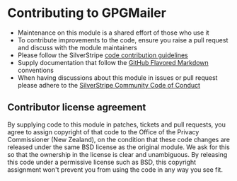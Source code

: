 # Contributing to GPGMailer

- Maintenance on this module is a shared effort of those who use it
- To contribute improvements to the code, ensure you raise a pull request and discuss with the module maintainers
- Please follow the SilverStripe [code contribution guidelines](https://docs.silverstripe.org/en/contributing/code/)
- Supply documentation that follow the [GitHub Flavored Markdown](https://help.github.com/articles/markdown-basics/) conventions
- When having discussions about this module in issues or pull request please adhere to the [SilverStripe Community Code of Conduct](https://docs.silverstripe.org/en/contributing/code_of_conduct/)

## Contributor license agreement

By supplying code to this module in patches, tickets and pull requests, you agree 
to assign copyright of that code to the Office of the Privacy Commissioner (New Zealand), 
on the condition that these code changes are released under the same BSD license 
as the original module. We ask for this so that the ownership in the license is 
clear and unambiguous. By releasing this code under a permissive license such as 
BSD, this copyright assignment won't prevent you from using the code in any way 
you see fit.
